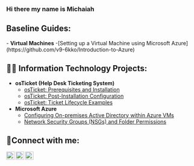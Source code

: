 ### Hi there my name is Michaiah
<h2>Baseline Guides:</h2>
- <b>Virtual Machines</b>
  -[Setting up a Virtual Machine using Microsoft Azure](https://github.com/v9-6kko/Introduction-to-Azure)
<h2>👨‍💻 Information Technology Projects:</h2>

- <b>osTicket (Help Desk Ticketing System)</b>
  - [osTicket: Prerequisites and Installation](https://github.com/v9-6kko/osticket-prereqs)
  - [osTicket: Post-Installation Configuration](https://github.com/v9-6kko/osTicket-Post-Installation-Configuration)
  - [osTicket: Ticket Lifecycle Examples](https://github.com/v9-6kko/ticket-lifecycle/blob/main/README.md)
- <b>Microsoft Azure</b>
  - [Configuring On-premises Active Directory within Azure VMs](https://github.com/v9-6kko/Active-Directory)
  - [Network Security Groups (NSGs) and Folder Permissions](https://github.com/v9-6kko/Network-Security-Groups-and-Folder-Permissions/blob/main/README.md)

<h2>🤳Connect with me:</h2>

[<img align="left" alt="Josh | Twitter" width="22px" src="https://cdn.jsdelivr.net/npm/simple-icons@v3/icons/twitter.svg" />][twitter]
[<img align="left" alt="Josh | LinkedIn" width="22px" src="https://cdn.jsdelivr.net/npm/simple-icons@v3/icons/linkedin.svg" />][linkedin]
[<img align="left" alt="Josh | Instagram" width="22px" src="https://cdn.jsdelivr.net/npm/simple-icons@v3/icons/instagram.svg" />][instagram]

[twitter]: https://twitter.com/Josh
[instagram]: https://www.instagram.com/Josh
[linkedin]: https://linkedin.com/in/Josh
